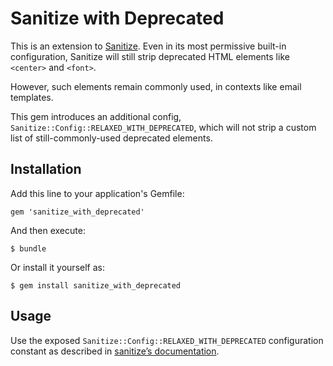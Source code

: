 # Sanitize with Deprecated

This is an extension to [Sanitize](https://github.com/rgrove/sanitize). Even in
its most permissive built-in configuration, Sanitize will still strip deprecated
HTML elements like `<center>` and `<font>`.

However, such elements remain commonly used, in contexts like email templates.

This gem introduces an additional config,
`Sanitize::Config::RELAXED_WITH_DEPRECATED`, which will not strip a custom list
of still-commonly-used deprecated elements.

## Installation

Add this line to your application's Gemfile:

    gem 'sanitize_with_deprecated'

And then execute:

    $ bundle

Or install it yourself as:

    $ gem install sanitize_with_deprecated

## Usage

Use the exposed `Sanitize::Config::RELAXED_WITH_DEPRECATED` configuration
constant as described in
[sanitize’s documentation](https://github.com/rgrove/sanitize#quick-start).

